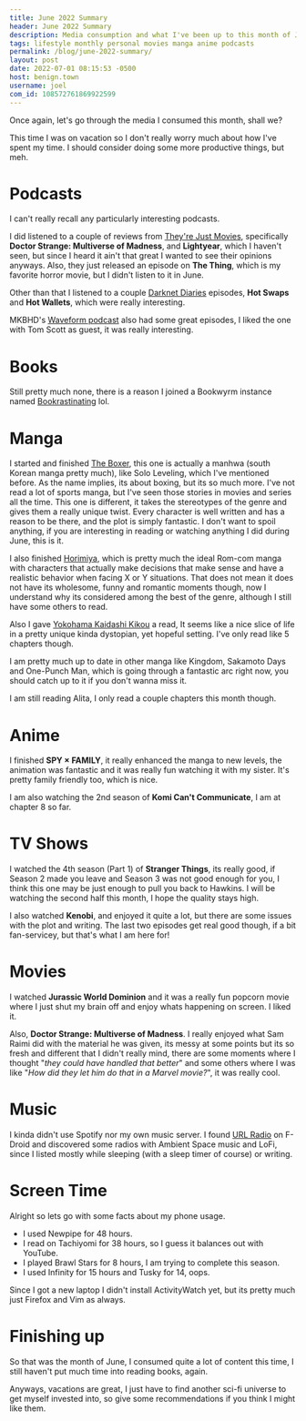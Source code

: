 ```yaml
---
title: June 2022 Summary
header: June 2022 Summary
description: Media consumption and what I've been up to this month of June
tags: lifestyle monthly personal movies manga anime podcasts
permalink: /blog/june-2022-summary/
layout: post
date: 2022-07-01 08:15:53 -0500
host: benign.town
username: joel
com_id: 108572761869922599
---
```


Once again, let's go through the media I consumed this month, shall we?

This time I was on vacation so I don't really worry much about how I've spent my time. I should consider doing some more productive things, but meh.

# Podcasts

I can't really recall any particularly interesting podcasts.

I did listened to a couple of reviews from [They're Just Movies](https://theyrejustmovies.com/), specifically **Doctor Strange: Multiverse of Madness**, and **Lightyear**, which I haven't seen, but since I heard it ain't that great I wanted to see their opinions anyways. Also, they just released an episode on **The Thing**, which is my favorite horror movie, but I didn't listen to it in June.

Other than that I listened to a couple [Darknet Diaries](https://darknetdiaries.com/episode/119/) episodes, **Hot Swaps** and **Hot Wallets**, which were really interesting.

MKBHD's [Waveform podcast](https://podcasts.voxmedia.com/show/waveform-the-mkbhd-podcast) also had some great episodes, I liked the one with Tom Scott as guest, it was really interesting.


# Books

Still pretty much none, there is a reason I joined a Bookwyrm instance named [Bookrastinating](https://bookrastinating.com) lol.

# Manga

I started and finished [The Boxer](https://anilist.co/manga/119174/The-Boxer/), this one is actually a manhwa (south Korean manga pretty much), like Solo Leveling, which I've mentioned before. As the name implies, its about boxing, but its so much more. I've not read a lot of sports manga, but I've seen those stories in movies and series all the time. This one is different, it takes the stereotypes of the genre and gives them a really unique twist. Every character is well written and has a reason to be there, and the plot is simply fantastic. I don't want to spoil anything, if you are interesting in reading or watching anything I did during June, this is it.

I also finished [Horimiya](https://anilist.co/manga/72451/Horimiya/), which is pretty much the ideal Rom-com manga with characters that actually make decisions that make sense and have a realistic behavior when facing X or Y situations. That does not mean it does not have its wholesome, funny and romantic moments though, now I understand why its considered among the best of the genre, although I still have some others to read.

Also I gave [Yokohama Kaidashi Kikou](https://anilist.co/manga/30004/Yokohama-Kaidashi-Kikou/) a read, It seems like a nice slice of life in a pretty unique kinda dystopian, yet hopeful setting. I've only read like 5 chapters though.

I am pretty much up to date in other manga like Kingdom, Sakamoto Days and One-Punch Man, which is going through a fantastic arc right now, you should catch up to it if you don't wanna miss it.

I am still reading Alita, I only read a couple chapters this month though.

# Anime

I finished **SPY × FAMILY**, it really enhanced the manga to new levels, the animation was fantastic and it was really fun watching it with my sister. It's pretty family friendly too, which is nice.

I am also watching  the 2nd season of **Komi Can't Communicate**, I am at chapter 8 so far.

# TV Shows

I watched the 4th season (Part 1) of **Stranger Things**, its really good, if Season 2 made you leave and Season 3 was not good enough for you, I think this one may be just enough to pull you back to Hawkins. I will be watching the second half this month, I hope the quality stays high.

I also watched **Kenobi**, and enjoyed it quite a lot, but there are some issues with the plot and writing. The last two episodes get real good though, if a bit fan-servicey, but that's what I am here for!

# Movies

I watched **Jurassic World Dominion** and it was a really fun popcorn movie where I just shut my brain off and enjoy whats happening on screen. I liked it.

Also, **Doctor Strange: Multiverse of Madness**. I really enjoyed what Sam Raimi did with the material he was given, its messy at some points but its so fresh and different that I didn't really mind, there are some moments where I thought "*they could have handled that better*" and some others where I was like "*How did they let him do that in a Marvel movie?*", it was really cool.

# Music

I kinda didn't use Spotify nor my own music server. I found [URL Radio](https://github.com/jamal2362/URL-Radio) on F-Droid and discovered some radios with Ambient Space music and LoFi, since I listed mostly while sleeping (with a sleep timer of course) or writing.

# Screen Time

Alright so lets go with some facts about my phone usage. 

- I used Newpipe for 48 hours.
- I read on Tachiyomi for 38 hours, so I guess it balances out with YouTube.
- I played Brawl Stars for 8 hours, I am trying to complete this season.
- I used Infinity for 15 hours and Tusky for 14, oops.

Since I got a new laptop I didn't install ActivityWatch yet, but its pretty much just Firefox and Vim as always.

# Finishing up

So that was the month of June, I consumed quite a lot of content this time, I still haven't put much time into reading books, again.

Anyways, vacations are great, I just have to find another sci-fi universe to get myself invested into, so give some recommendations if you think I might like them.
